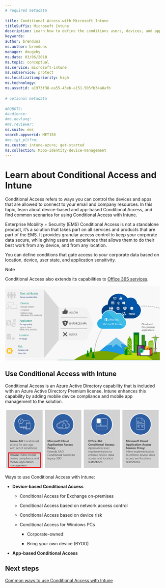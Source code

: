 ```yaml
---
# required metadata

title: Conditional Access with Microsoft Intune
titleSuffix: Microsoft Intune
description: Learn how to define the conditions users, devices, and apps must meet to access company resources in Microsoft Intune.
keywords:
author: brenduns
ms.author: brenduns
manager: dougeby    
ms.date: 03/06/2018
ms.topic: conceptual
ms.service: microsoft-intune
ms.subservice: protect
ms.localizationpriority: high
ms.technology:
ms.assetid: a1973f38-ea55-43eb-a151-505fb34a8afb

# optional metadata

#ROBOTS:
#audience:
#ms.devlang:
#ms.reviewer:
ms.suite: ems
search.appverid: MET150
#ms.tgt_pltfrm:
ms.custom: intune-azure; get-started
ms.collection: M365-identity-device-management
---
```


# Learn about Conditional Access and Intune

Conditional Access refers to ways you can control the devices and apps that are allowed to connect to your email and company resources. In this topic, learn about device-based and app-based Conditional Access, and find common scenarios for using Conditional Access with Intune.

Enterprise Mobility + Security (EMS) Conditional Access is not a standalone product, it’s a solution that takes part on all services and products that are part of the EMS. It provides granular access control to keep your corporate data secure, while giving users an experience that allows them to do their best work from any device, and from any location.

You can define conditions that gate access to your corporate data based on location, device, user state, and application sensitivity.

> [!NOTE] 
> Conditional Access also extends its capabilities to [Office 365 services](https://docs.microsoft.com/office365/enterprise/office-365-client-support-conditional-access).

![Conditional Access architectural diagram](./media/conditional-access/ca-diagram-1.png)

## Use Conditional Access with Intune

Conditional Access is an Azure Active Directory capability that is included with an Azure Active Directory Premium license. Intune enhances this capability by adding mobile device compliance and mobile app management to the solution. 

![Intune and Conditional Access when using EMS](./media/conditional-access/intune-with-ca-1.png)

Ways to use Conditional Access with Intune:

- **Device-based Conditional Access**

  - Conditional Access for Exchange on-premises

  - Conditional Access based on network access control

  - Conditional Access based on device risk

  - Conditional Access for Windows PCs

    - Corporate-owned

    - Bring your own device (BYOD)

- **App-based Conditional Access**

## Next steps

[Common ways to use Conditional Access with Intune](conditional-access-intune-common-ways-use.md)
